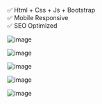 ✅ Html + Css + Js + Bootstrap </br>
✅ Mobile Responsive </br>
✅ SEO Optimized </br>

![image](https://github.com/user-attachments/assets/b22699ef-39fe-49bd-b4b3-a2e801fd4e19)

![image](https://github.com/user-attachments/assets/5f4ff1ea-65b3-49c5-bc76-668f13358230)

![image](https://github.com/user-attachments/assets/97447747-6611-4f6d-8f44-b462d3be1e9f)

![image](https://github.com/user-attachments/assets/d8946d37-af83-413c-a757-55407de35dbc)

![image](https://github.com/user-attachments/assets/7a9ccc86-3374-4cdc-9157-be18a34d8240)

